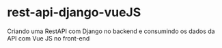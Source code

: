 # rest-api-django-vueJS
Criando uma RestAPI com Django no backend e consumindo os dados da API com Vue JS no front-end
